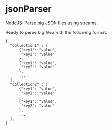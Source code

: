 # jsonParser
NodeJS: Parse big JSON files using streams.


Ready to parse big files with the following format:


    {
      "collection1" : [
          {"key1": "value",
           "key2": "value"
          },
          {"key1": "value",
           "key2": "value"
          },
          ...
      ],
      "collection2" : [
          {"key1": "value",
           "key2": "value"
          },
          {"key1": "value",
           "key2": "value"
          },
          ...
      ],
    }
